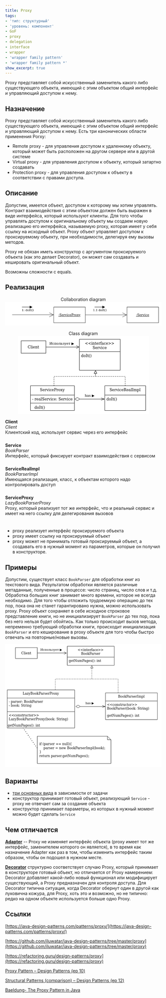 ```yaml
---
title: Proxy
tags:
- 'тип: структурный'
- 'уровень: компонент'
- GoF
- proxy
- delegation
- interface
- wrapper
- 'wrapper family pattern'
- 'wrapper family pattern *'
show_excerpt: true
---
```


Proxy представляет собой искусственный заменитель какого либо существующего
объекта, имеющий с этим объектом общий интерфейс и
управляющий доступом к нему.

<!--more-->

<style>
    .wrap {
        padding-bottom: 25px;
    }
</style>


## Назначение
Proxy представляет собой искусственный заменитель какого либо существующего
объекта, имеющий с этим объектом общий интерфейс и
управляющий доступом к нему. Есть три канонических области
применения Porxy:
- Remote proxy - для управления доступом к удаленному объекту, который может быть
расположен на другом сервере или в другой системе
- Virtual proxy - для управления доступом к объекту, который затартно создавать
- Protection proxy - для управления доступом к объекту в соответствии с правами доступа.

## Описание
Допустим, имеется объект, доступом к которому мы хотим управлять. Контракт
взаимодействия с этим объектом должен быть выражен в виде интерфейса, который
используют клиенты. Для того чтобы управлять доступом к оригинальному объекту
мы создаем новую реализацию его интерфейса, называемую proxy, которая имеет у себя
ссылку на исходный объект. Proxy объект управляет доступом к проксируемому объекту,
при необходимости, делегируя ему вызовы методов.

Proxy не обязан иметь конструктор с аргументом проксируемого объекта (как это делает Decorator),
он может сам создавать и кешировать оригинальный объект.

Возможны сложности с equals.

## Реализация

<p align="center">
  Collaboration diagram<br>
  <img src="/assets/images/proxy/proxy-object-diagram.png" />
</p>

<p align="center">
  Class diagram<br>
  <img src="/assets/images/proxy/proxy-uml-class-diagram.png" />
</p>


<div class="grid grid--px-0">
  <div class="cell cell--lg-2 cell--3"><b>Client</b></div>
  <div class="cell cell--auto"><i>Client</i></div>
  <div class="cell cell--lg-12 wrap">Клиентский код, использует сервис через его интерфейс</div>

  <div class="cell cell--lg-2 cell--3"><b>Service</b></div>
  <div class="cell cell--auto"><i>BookParser</i></div>
  <div class="cell cell--lg-12 wrap">Интерфейс, который фиксирует контракт взаимодействия с сервисом</div>

  <div class="cell cell--lg-2 cell--3"><b>ServiceRealImpl</b></div>
  <div class="cell cell--auto"><i>BookParserImpl</i></div>
  <div class="cell cell--lg-12 wrap">Имеющаяся реализация, класс, к объектам которого надо контролировать доступ</div>

  <div class="cell cell--lg-2 cell--3"><b>ServiceProxy</b></div>
  <div class="cell cell--auto"><i>LazyBookParserProxy</i></div>
  <div class="cell cell--lg-12 wrap">Proxy, который реализует тот же интерфейс, что и реальный сервис и имеет на него ссылку для делегирования вызовов</div>
</div>

- proxy реализует интерфейс проксируемого объекта
- proxy имеет ссылку на проксируемый объект
- proxy может не принимать готовый проксируемый объект, а создавать его в нужный
момент из параметров, которые он получил в конструкторе.

## Примеры
Допустим, существует класс `BookParser` для обработки книг из текстового вида.
Результатом обработки является различные метаданные, полученные в процессе: число
страниц, число слов и т.д. Обработка больших книг занимает много времени, которое
не всегда необходимо. Для того чтобы отложить трудоемкую операцию до тех пор,
пока она не станет гарантировано нужна, можно использовать proxy. Proxy объект
сохраняет в себе исходное строковое представление книги, но не инициализирует
`BookParser` до тех пор, пока без него нельзя будет обойтись. Как только происходит
вызов метода, непременно требующий обработки книги, происходит инициализация `BookParser`
и его кеширование в proxy объекте для того чтобы быстро отвечать на повторные/новые
вызовы.

<p align="center">
  <img src="/assets/images/proxy/proxy-uml-class-diagram-example.png" />
</p>

## Варианты
- [три основных вида](/2021/04/26/proxy.html#назначение) в зависимости от задачи
- конструктор принимает готовый объект, реализующий `Service` - proxy не отвечает сам за создание объекта
- конструктор принимает параметры, из которых в нужный момент можно будет сделать `Service`

## Чем отличается
**[Adapter](/2021/01/24/adapter.html)** -- Proxy не изменяет интерфейс объекта
(proxy имеет тот же интерфейс, заменителем которого он является), в то
время как назначение Adapter как раз в том, чтобы изменить интерфейс таким образом,
чтобы он подошел в нужном месте.

**[Decorator](/2021/05/05/decorator.html)** структурно соответствует случаю Proxy,
который принимает в конструкторе готовый объект, но отличается от Proxy
намерением: Decorator добавляет какой-либо новый функционал или модифицирует
существующий, а Proxy предназначен для контроля доступа. Для Decorator типична
ситуация, когда Decorator обернут один в другой как луковична кожура, для Proxy,
хоть это и возможно, но не типично: редко на одном объекте используется больше
одно Proxy.



## Ссылки
[https://java-design-patterns.com/patterns/proxy/](https://java-design-patterns.com/patterns/proxy/)

[https://github.com/iluwatar/java-design-patterns/tree/master/proxy](https://github.com/iluwatar/java-design-patterns/tree/master/proxy)

[https://refactoring.guru/design-patterns/proxy](https://refactoring.guru/design-patterns/proxy)

[Proxy Pattern – Design Patterns (ep 10)](https://www.youtube.com/watch?v=NwaabHqPHeM&list=PLrhzvIcii6GNjpARdnO4ueTUAVR9eMBpc&index=10)

[Structural Patterns (comparison) – Design Patterns (ep 12)](https://www.youtube.com/watch?v=lPsSL6_7NBg&list=PLrhzvIcii6GNjpARdnO4ueTUAVR9eMBpc&index=12)

[Baeldung- The Proxy Pattern in Java](https://www.https://www.baeldung.com/java-proxy-pattern.com/java-proxy-pattern)
